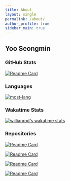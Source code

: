 ```yaml
---
title: About
layout: single
permalink: /about/
author_profile: true
sidebar_main: true
---
```


## Yoo Seongmin

### GitHub Stats

[![Readme Card](https://github-readme-stats.vercel.app/api?username=miniyus&theme=nord)](https://github.com/miniyus/finance-data-auto-posting)

### Languages
[![most-lang](https://github-readme-stats.vercel.app/api/top-langs/?username=miniyus&layout=compact&exclude_repo=AutomaticPosting-Lumen,miniyus.github.io&theme=nord)](https://github.com/miniyus)

### Wakatime Stats
[![willianrod's wakatime stats](https://github-readme-stats.vercel.app/api/wakatime?username=SeongMinYoo&theme=nord)](https://wakatime.com/@SeongMinYoo)

### Repositories

[![Readme Card](https://github-readme-stats.vercel.app/api/pin/?username=miniyus&repo=mapper&show_owner=true&theme=nord)](https://github.com/miniyus/mapper)

[![Readme Card](https://github-readme-stats.vercel.app/api/pin/?username=miniyus&repo=restful-api-client&show_owner=true&theme=nord)](https://github.com/miniyus/restful-api-client)

[![Readme Card](https://github-readme-stats.vercel.app/api/pin/?username=miniyus&repo=finance-data-auto-posting&show_owner=true&theme=nord)](https://github.com/miniyus/finance-data-auto-posting)

[![Readme Card](https://github-readme-stats.vercel.app/api/pin/?username=miniyus&repo=machine-learning-cats-and-dogs&show_owner=true&theme=nord)](https://github.com/miniyus/machine-learning-cats-and-dogs)
